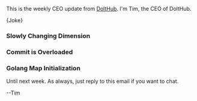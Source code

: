 This is the weekly CEO update from [DoltHub](https://www.dolthub.com/). I'm Tim, the CEO of DoltHub. 

{Joke}

### Slowly Changing Dimension



### Commit is Overloaded



### Golang Map Initialization



Until next week. As always, just reply to this email if you want to chat.

--Tim
